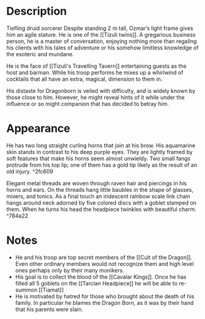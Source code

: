 # Description
Tiefling druid sorcerer
Despite standing 2 m tall, Ozmar’s light frame gives him an agile stature. He is one of the [[Tizuli twins]]. A gregarious business person, he is a master of conversation, enjoying nothing more than regaling his clients with his tales of adventure or his somehow limitless knowledge of the esoteric and mundane.

He is the face of [[Tizuli's Travelling Tavern]] entertaining guests as the host and barman. While his troop performs he mixes up a whirlwind of cocktails that all have an extra, magical, dimension to them in.

His distaste for Dragonborn is veiled with difficulty, and is widely known by those close to him. However, he might reveal hints of it while under the influence or so might companion that has decided to betray him.
# Appearance
He has two long straight curling horns that join at his brow. His aquamarine skin stands in contrast to his deep purple eyes. They are lightly framed by soft features that make his horns seem almost unwieldy. Two small fangs protrude from his top lip; one of them has a gold tip likely as the result of an old injury. ^2fc609

Elegant metal threads are woven through raven hair and piercings in his horns and ears. On the threads hang little baubles  in the shape of glasses, mixers, and tonics. As a final touch an iridescent rainbow scale link chain hangs around neck adorned by five colored discs with a goblet stamped on them. When he turns his head the headpiece twinkles with beautiful charm. ^784a22
# Notes
- He and his troop are top secret members of the [[Cult of the Dragon]]. Even other ordinary members would not recognize them and high level ones perhaps only by their many monikers.
- His goal is to collect the blood of the [[Cavalar Kings]]. Once he has filled all 5 goblets on the [[Tarcian Headpiece]] he will be able to re-summon [[Tiamat]]
- He is motivated by hatred for those who brought about the death of his family. In particular he blames the Dragon Born, as it was by their hand that his parents were slain.
